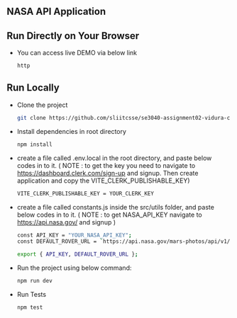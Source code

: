 ## NASA API Application
 
## Run Directly on Your Browser
- You can access live DEMO via below link
 
  ```bash
  http
  ```
 
## Run Locally
- Clone the project
  ```bash
  git clone https://github.com/sliitcsse/se3040-assignment02-vidura-chathuranga.git
  ```
 
- Install dependencies in root directory
  ```bash
  npm install
  ```
 
- create a file called .env.local in the root directory, and paste below codes in to it. ( NOTE : to get the key you need to navigate to https://dashboard.clerk.com/sign-up and signup. Then create application and copy the VITE_CLERK_PUBLISHABLE_KEY)
    ```bash
    VITE_CLERK_PUBLISHABLE_KEY = YOUR_CLERK_KEY
    ```
 
- create a file called constants.js inside the src/utils folder, and paste below codes in to it. ( NOTE : to get NASA_API_KEY navigate to https://api.nasa.gov/ and signup )
    ```bash
    const API_KEY = "YOUR_NASA_API_KEY";
    const DEFAULT_ROVER_URL = `https://api.nasa.gov/mars-photos/api/v1/rovers/curiosity/photos?sol=1000&page=1&api_key=${API_KEY}`;

  export { API_KEY, DEFAULT_ROVER_URL };
    ```
- Run the project using below command: 
  ```bash
  npm run dev
  ```
- Run Tests
  ```bash
  npm test
  ```